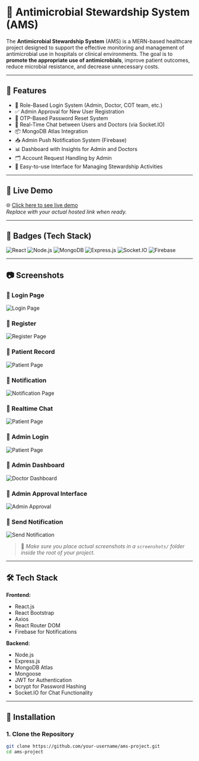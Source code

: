 # 🦠 Antimicrobial Stewardship System (AMS)

The **Antimicrobial Stewardship System** (AMS) is a MERN-based healthcare project designed to support the effective monitoring and management of antimicrobial use in hospitals or clinical environments. The goal is to **promote the appropriate use of antimicrobials**, improve patient outcomes, reduce microbial resistance, and decrease unnecessary costs.

---

## 🚀 Features

- 🔐 Role-Based Login System (Admin, Doctor, COT team, etc.)
- ✅ Admin Approval for New User Registration
- 🔄 OTP-Based Password Reset System
- 💬 Real-Time Chat between Users and Doctors (via Socket.IO)
- 📦 MongoDB Atlas Integration
- 📥 Admin Push Notification System (Firebase)
- 📊 Dashboard with Insights for Admin and Doctors
- 🗂️ Account Request Handling by Admin
- 🧠 Easy-to-use Interface for Managing Stewardship Activities

---

## 🔴 Live Demo

🌐 [Click here to see live demo](https://your-demo-url.com)  
_Replace with your actual hosted link when ready._

---

## 🧪 Badges (Tech Stack)

![React](https://img.shields.io/badge/React-18-blue?logo=react)
![Node.js](https://img.shields.io/badge/Node.js-18.x-green?logo=node.js)
![MongoDB](https://img.shields.io/badge/MongoDB-Atlas-brightgreen?logo=mongodb)
![Express.js](https://img.shields.io/badge/Express.js-Backend-lightgrey?logo=express)
![Socket.IO](https://img.shields.io/badge/Socket.IO-Chat%20Feature-black?logo=socket.io)
![Firebase](https://img.shields.io/badge/Firebase-Notifications-yellow?logo=firebase)

---

## 📷 Screenshots

### 🔐 Login Page
![Login Page](./Screenshots/main_login.png)

### 👥 Register
![Register Page](./Screenshots/register_form.png)

### 🤒 Patient Record
![Patient Page](./Screenshots/patient_record.jpg)

### 🔔 Notification
![Notification Page](./Screenshots/notification.png)

### 💬 Realtime Chat
![Patient Page](./Screenshots/chatbox.png)

### 🔏 Admin Login
![Patient Page](./Screenshots/admin_login.png)

### 👤 Admin Dashboard
![Doctor Dashboard](./Screenshots/dashboard.png)

### 📩 Admin Approval Interface
![Admin Approval](./Screenshots/account_request.png)

### 💬 Send Notification
![Send Notification](./Screenshots/send_notification.png)

> 🔔 _Make sure you place actual screenshots in a `screenshots/` folder inside the root of your project._

---

## 🛠️ Tech Stack

**Frontend:**  
- React.js  
- React Bootstrap  
- Axios  
- React Router DOM  
- Firebase for Notifications  

**Backend:**  
- Node.js  
- Express.js  
- MongoDB Atlas  
- Mongoose  
- JWT for Authentication  
- bcrypt for Password Hashing  
- Socket.IO for Chat Functionality  

---

## 🔧 Installation

### 1. Clone the Repository

```bash
git clone https://github.com/your-username/ams-project.git
cd ams-project
